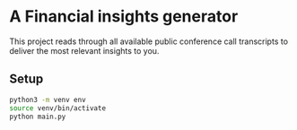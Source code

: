 # A Financial insights generator
This project reads through all available public conference call
transcripts to deliver the most relevant insights to you.

## Setup
```bash
python3 -m venv env
source venv/bin/activate
python main.py